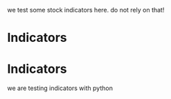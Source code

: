 we test some stock indicators here.
do not rely on that!
# Indicators
# Indicators
we are testing indicators with python
